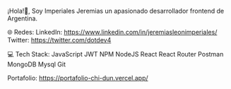 ¡Hola!👋, Soy Imperiales Jeremias un apasionado desarrollador frontend de Argentina.

🌐 Redes: LinkedIn: https://www.linkedin.com/in/jeremiasleonimperiales/ Twitter: https://twitter.com/dotdev4

💻 Tech Stack: JavaScript JWT NPM NodeJS React React Router Postman MongoDB Mysql Git

Portafolio: https://portafolio-chi-dun.vercel.app/

<!--
**imperialesjeremias/imperialesjeremias** is a ✨ _special_ ✨ repository because its `README.md` (this file) appears on your GitHub profile.

Here are some ideas to get you started:

- 🔭 I’m currently working on ...
- 🌱 I’m currently learning ...
- 👯 I’m looking to collaborate on ...
- 🤔 I’m looking for help with ...
- 💬 Ask me about ...
- 📫 How to reach me: ...
- 😄 Pronouns: ...
- ⚡ Fun fact: ...
-->
